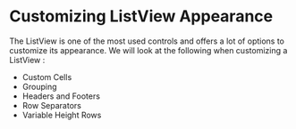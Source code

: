 # Customizing ListView Appearance

The ListView is one of the most used controls and offers a lot of options to customize its appearance. We will look at the following when customizing a ListView :

* Custom Cells
* Grouping
* Headers and Footers
* Row Separators
* Variable Height Rows